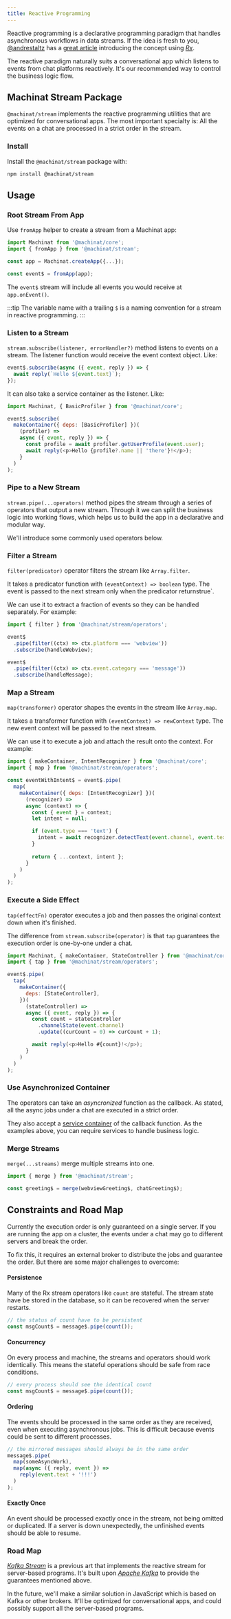 ```yaml
---
title: Reactive Programming
---
```


Reactive programming is a declarative programming paradigm that handles asynchronous workflows in data streams.
If the idea is fresh to you, [@andrestaltz](https://twitter.com/andrestaltz)
has a [great article](https://gist.github.com/staltz/868e7e9bc2a7b8c1f754) introducing the concept using [_Rx_](https://reactivex.io/).

The reactive paradigm naturally suits a conversational app which listens to events from chat platforms reactively.
It's our recommended way to control the business logic flow.

## Machinat Stream Package

`@machinat/stream` implements the reactive programming utilities that are optimized for conversational apps.
The most important specialty is: All the events on a chat are processed in a strict order in the stream.

### Install

Install the `@machinat/stream` package with:

```bash
npm install @machinat/stream
```

## Usage

### Root Stream From App

Use `fromApp` helper to create a stream from a Machinat app:

```js
import Machinat from '@machinat/core';
import { fromApp } from '@machinat/stream';

const app = Machinat.createApp({...});

const event$ = fromApp(app);
```

The `event$` stream will include all events you would receive at `app.onEvent()`.

:::tip
The variable name with a trailing `$` is a naming convention for a stream in reactive programming.
:::

### Listen to a Stream

`stream.subscribe(listener, errorHandler?)` method listens to events on a stream.
The listener function would receive the event context object.
Like:

```js
event$.subscribe(async ({ event, reply }) => {
  await reply(`Hello ${event.text}`);
});
```

It can also take a service container as the listener.
Like:

```js
import Machinat, { BasicProfiler } from '@machinat/core';

event$.subscribe(
  makeContainer({ deps: [BasicProfiler] })(
    (profiler) =>
    async ({ event, reply }) => {
      const profile = await profiler.getUserProfile(event.user);
      await reply(<p>Hello {profile?.name || 'there'}!</p>);
    }
  )
);
```

### Pipe to a New Stream

`stream.pipe(...operators)` method pipes the stream through a series of operators that output a new stream.
Through it we can split the business logic into working flows,
which helps us to build the app in a declarative and modular way.

We'll introduce some commonly used operators below.

### Filter a Stream

`filter(predicator)` operator filters the stream like `Array.filter`.

It takes a predicator function with `(eventContext) => boolean` type.
The event is passed to the next stream only when the predicator returnstrue`.

We can use it to extract a fraction of events so they can be handled separately.
For example:

```js
import { filter } from '@machinat/stream/operators';

event$
  .pipe(filter((ctx) => ctx.platform === 'webview'))
  .subscribe(handleWebview);

event$
  .pipe(filter((ctx) => ctx.event.category === 'message'))
  .subscribe(handleMessage);
```

### Map a Stream

`map(transformer)` operator shapes the events in the stream like `Array.map`.

It takes a transformer function with `(eventContext) => newContext` type.
The new event context will be passed to the next stream.

We can use it to execute a job and attach the result onto the context. 
For example:

```js
import { makeContainer, IntentRecognizer } from '@machinat/core';
import { map } from '@machinat/stream/operators';

const eventWithIntent$ = event$.pipe(
  map(
    makeContainer({ deps: [IntentRecognizer] })(
      (recognizer) =>
      async (context) => {
        const { event } = context;
        let intent = null;

        if (event.type === 'text') {
          intent = await recognizer.detectText(event.channel, event.text);
        }
        
        return { ...context, intent };
      }
    )
  )
);
```

### Execute a Side Effect

`tap(effectFn)` operator executes a job and then passes the original context down when it's finished.
 
The difference from `stream.subscribe(operator)` is that `tap` guarantees the execution order is one-by-one under a chat.

```js
import Machinat, { makeContainer, StateController } from '@machinat/core';
import { tap } from '@machinat/stream/operators';

event$.pipe(
  tap(
    makeContainer({
      deps: [StateController],
    })(
      (stateController) =>
      async ({ event, reply }) => {
        const count = stateController
          .channelState(event.channel)
          .update((curCount = 0) => curCount + 1);

        await reply(<p>Hello #{count}!</p>);
      }
    )
  )
);
```

### Use Asynchronized Container

The operators can take an _asyncronized_ function as the callback.
As stated, all the async jobs under a chat are executed in a strict order.

They also accept a [service container](dependency-injection.md#service-container)
of the callback function.
As the examples above, you can require services to handle business logic.

### Merge Streams

`merge(...streams)` merge multiple streams into one.

```js
import { merge } from '@machinat/stream';

const greeting$ = merge(webviewGreeting$, chatGreeting$);
```

## Constraints and Road Map

Currently the execution order is only guaranteed on a single server.
If you are running the app on a cluster,
the events under a chat may go to different servers and break the order.

To fix this, it requires an external broker to distribute the jobs and guarantee the order.
But there are some major challenges to overcome: 

#### Persistence

Many of the Rx stream operators like `count` are stateful. 
The stream state have be stored in the database,
so it can be recovered when the server restarts.

```js
// the status of count have to be persistent
const msgCount$ = message$.pipe(count());
```

#### Concurrency

On every process and machine,
the streams and operators should work identically.
This means the stateful operations should be safe from race conditions. 

```js
// every process should see the identical count
const msgCount$ = message$.pipe(count());
```

#### Ordering

The events should be processed in the same order as they are received,
even when executing asynchronous jobs.
This is difficult because events could be sent to different processes.

```js
// the mirrored messages should always be in the same order
message$.pipe(
  map(someAsyncWork),
  map(async ({ reply, event }) =>
    reply(event.text + '!!!')
  )
);
```

#### Exactly Once

An event should be processed exactly once in the stream,
not being omitted or duplicated.
If a server is down unexpectedly,
the unfinished events should be able to resume.

### Road Map

[_Kafka Stream_](https://kafka.apache.org/documentation/streams/) is a previous art that implements the reactive stream for server-based programs.
It's built upon [_Apache Kafka_](https://kafka.apache.org/) to provide the guarantees mentioned above.

In the future, we'll make a similar solution in JavaScript which is based on Kafka or other brokers.
It'll be optimized for conversational apps, and could possibly support all the server-based programs.
